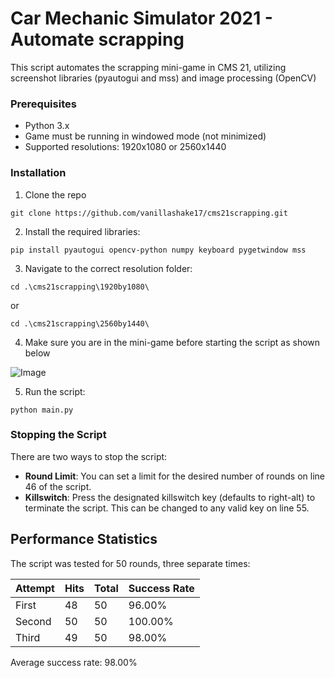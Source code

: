 # Car Mechanic Simulator 2021 - Automate scrapping

This script automates the scrapping mini-game in CMS 21, utilizing screenshot libraries (pyautogui and mss) and image processing (OpenCV)

### Prerequisites
- Python 3.x
- Game must be running in windowed mode (not minimized)
- Supported resolutions: 1920x1080 or 2560x1440

### Installation

1. Clone the repo
```
git clone https://github.com/vanillashake17/cms21scrapping.git
```   

2. Install the required libraries:
```
pip install pyautogui opencv-python numpy keyboard pygetwindow mss
```

3. Navigate to the correct resolution folder:
```
cd .\cms21scrapping\1920by1080\
```
or
```
cd .\cms21scrapping\2560by1440\
```
4. Make sure you are in the mini-game before starting the script as shown below
   
![Image](https://github.com/user-attachments/assets/1d9697af-ac52-4d27-af67-5d4825f44705)

5. Run the script:
```
python main.py
```

### Stopping the Script

There are two ways to stop the script:
- **Round Limit**: You can set a limit for the desired number of rounds on line 46 of the script.
- **Killswitch**: Press the designated killswitch key (defaults to right-alt) to terminate the script. This can be changed to any valid key on line 55.

## Performance Statistics

The script was tested for 50 rounds, three separate times:

| Attempt | Hits | Total | Success Rate |
|---------|------|-------|-------------|
| First   | 48   | 50    | 96.00%      |
| Second  | 50   | 50    | 100.00%     |
| Third   | 49   | 50    | 98.00%      |

Average success rate: 98.00%
